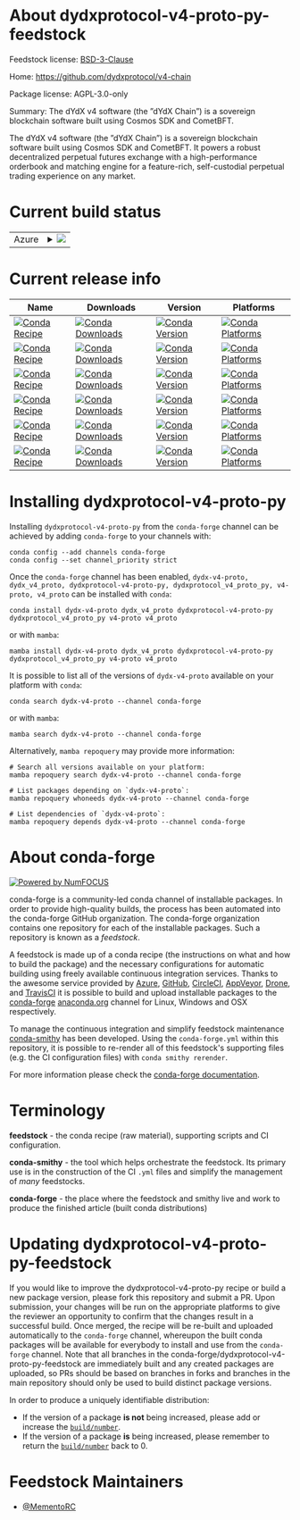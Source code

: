 About dydxprotocol-v4-proto-py-feedstock
========================================

Feedstock license: [BSD-3-Clause](https://github.com/conda-forge/dydxprotocol-v4-proto-py-feedstock/blob/main/LICENSE.txt)

Home: https://github.com/dydxprotocol/v4-chain

Package license: AGPL-3.0-only

Summary: The dYdX v4 software (the ”dYdX Chain”) is a sovereign blockchain software built using Cosmos SDK and CometBFT.

The dYdX v4 software (the ”dYdX Chain”) is a sovereign blockchain software built using
Cosmos SDK and CometBFT. It powers a robust decentralized perpetual futures exchange
with a high-performance orderbook and matching engine for a feature-rich, self-custodial
perpetual trading experience on any market.


Current build status
====================


<table>
    
  <tr>
    <td>Azure</td>
    <td>
      <details>
        <summary>
          <a href="https://dev.azure.com/conda-forge/feedstock-builds/_build/latest?definitionId=23241&branchName=main">
            <img src="https://dev.azure.com/conda-forge/feedstock-builds/_apis/build/status/dydxprotocol-v4-proto-py-feedstock?branchName=main">
          </a>
        </summary>
        <table>
          <thead><tr><th>Variant</th><th>Status</th></tr></thead>
          <tbody><tr>
              <td>linux_64</td>
              <td>
                <a href="https://dev.azure.com/conda-forge/feedstock-builds/_build/latest?definitionId=23241&branchName=main">
                  <img src="https://dev.azure.com/conda-forge/feedstock-builds/_apis/build/status/dydxprotocol-v4-proto-py-feedstock?branchName=main&jobName=linux&configuration=linux%20linux_64_" alt="variant">
                </a>
              </td>
            </tr><tr>
              <td>osx_64</td>
              <td>
                <a href="https://dev.azure.com/conda-forge/feedstock-builds/_build/latest?definitionId=23241&branchName=main">
                  <img src="https://dev.azure.com/conda-forge/feedstock-builds/_apis/build/status/dydxprotocol-v4-proto-py-feedstock?branchName=main&jobName=osx&configuration=osx%20osx_64_" alt="variant">
                </a>
              </td>
            </tr><tr>
              <td>win_64</td>
              <td>
                <a href="https://dev.azure.com/conda-forge/feedstock-builds/_build/latest?definitionId=23241&branchName=main">
                  <img src="https://dev.azure.com/conda-forge/feedstock-builds/_apis/build/status/dydxprotocol-v4-proto-py-feedstock?branchName=main&jobName=win&configuration=win%20win_64_" alt="variant">
                </a>
              </td>
            </tr>
          </tbody>
        </table>
      </details>
    </td>
  </tr>
</table>

Current release info
====================

| Name | Downloads | Version | Platforms |
| --- | --- | --- | --- |
| [![Conda Recipe](https://img.shields.io/badge/recipe-dydx--v4--proto-green.svg)](https://anaconda.org/conda-forge/dydx-v4-proto) | [![Conda Downloads](https://img.shields.io/conda/dn/conda-forge/dydx-v4-proto.svg)](https://anaconda.org/conda-forge/dydx-v4-proto) | [![Conda Version](https://img.shields.io/conda/vn/conda-forge/dydx-v4-proto.svg)](https://anaconda.org/conda-forge/dydx-v4-proto) | [![Conda Platforms](https://img.shields.io/conda/pn/conda-forge/dydx-v4-proto.svg)](https://anaconda.org/conda-forge/dydx-v4-proto) |
| [![Conda Recipe](https://img.shields.io/badge/recipe-dydx_v4_proto-green.svg)](https://anaconda.org/conda-forge/dydx_v4_proto) | [![Conda Downloads](https://img.shields.io/conda/dn/conda-forge/dydx_v4_proto.svg)](https://anaconda.org/conda-forge/dydx_v4_proto) | [![Conda Version](https://img.shields.io/conda/vn/conda-forge/dydx_v4_proto.svg)](https://anaconda.org/conda-forge/dydx_v4_proto) | [![Conda Platforms](https://img.shields.io/conda/pn/conda-forge/dydx_v4_proto.svg)](https://anaconda.org/conda-forge/dydx_v4_proto) |
| [![Conda Recipe](https://img.shields.io/badge/recipe-dydxprotocol--v4--proto--py-green.svg)](https://anaconda.org/conda-forge/dydxprotocol-v4-proto-py) | [![Conda Downloads](https://img.shields.io/conda/dn/conda-forge/dydxprotocol-v4-proto-py.svg)](https://anaconda.org/conda-forge/dydxprotocol-v4-proto-py) | [![Conda Version](https://img.shields.io/conda/vn/conda-forge/dydxprotocol-v4-proto-py.svg)](https://anaconda.org/conda-forge/dydxprotocol-v4-proto-py) | [![Conda Platforms](https://img.shields.io/conda/pn/conda-forge/dydxprotocol-v4-proto-py.svg)](https://anaconda.org/conda-forge/dydxprotocol-v4-proto-py) |
| [![Conda Recipe](https://img.shields.io/badge/recipe-dydxprotocol_v4_proto_py-green.svg)](https://anaconda.org/conda-forge/dydxprotocol_v4_proto_py) | [![Conda Downloads](https://img.shields.io/conda/dn/conda-forge/dydxprotocol_v4_proto_py.svg)](https://anaconda.org/conda-forge/dydxprotocol_v4_proto_py) | [![Conda Version](https://img.shields.io/conda/vn/conda-forge/dydxprotocol_v4_proto_py.svg)](https://anaconda.org/conda-forge/dydxprotocol_v4_proto_py) | [![Conda Platforms](https://img.shields.io/conda/pn/conda-forge/dydxprotocol_v4_proto_py.svg)](https://anaconda.org/conda-forge/dydxprotocol_v4_proto_py) |
| [![Conda Recipe](https://img.shields.io/badge/recipe-v4--proto-green.svg)](https://anaconda.org/conda-forge/v4-proto) | [![Conda Downloads](https://img.shields.io/conda/dn/conda-forge/v4-proto.svg)](https://anaconda.org/conda-forge/v4-proto) | [![Conda Version](https://img.shields.io/conda/vn/conda-forge/v4-proto.svg)](https://anaconda.org/conda-forge/v4-proto) | [![Conda Platforms](https://img.shields.io/conda/pn/conda-forge/v4-proto.svg)](https://anaconda.org/conda-forge/v4-proto) |
| [![Conda Recipe](https://img.shields.io/badge/recipe-v4_proto-green.svg)](https://anaconda.org/conda-forge/v4_proto) | [![Conda Downloads](https://img.shields.io/conda/dn/conda-forge/v4_proto.svg)](https://anaconda.org/conda-forge/v4_proto) | [![Conda Version](https://img.shields.io/conda/vn/conda-forge/v4_proto.svg)](https://anaconda.org/conda-forge/v4_proto) | [![Conda Platforms](https://img.shields.io/conda/pn/conda-forge/v4_proto.svg)](https://anaconda.org/conda-forge/v4_proto) |

Installing dydxprotocol-v4-proto-py
===================================

Installing `dydxprotocol-v4-proto-py` from the `conda-forge` channel can be achieved by adding `conda-forge` to your channels with:

```
conda config --add channels conda-forge
conda config --set channel_priority strict
```

Once the `conda-forge` channel has been enabled, `dydx-v4-proto, dydx_v4_proto, dydxprotocol-v4-proto-py, dydxprotocol_v4_proto_py, v4-proto, v4_proto` can be installed with `conda`:

```
conda install dydx-v4-proto dydx_v4_proto dydxprotocol-v4-proto-py dydxprotocol_v4_proto_py v4-proto v4_proto
```

or with `mamba`:

```
mamba install dydx-v4-proto dydx_v4_proto dydxprotocol-v4-proto-py dydxprotocol_v4_proto_py v4-proto v4_proto
```

It is possible to list all of the versions of `dydx-v4-proto` available on your platform with `conda`:

```
conda search dydx-v4-proto --channel conda-forge
```

or with `mamba`:

```
mamba search dydx-v4-proto --channel conda-forge
```

Alternatively, `mamba repoquery` may provide more information:

```
# Search all versions available on your platform:
mamba repoquery search dydx-v4-proto --channel conda-forge

# List packages depending on `dydx-v4-proto`:
mamba repoquery whoneeds dydx-v4-proto --channel conda-forge

# List dependencies of `dydx-v4-proto`:
mamba repoquery depends dydx-v4-proto --channel conda-forge
```


About conda-forge
=================

[![Powered by
NumFOCUS](https://img.shields.io/badge/powered%20by-NumFOCUS-orange.svg?style=flat&colorA=E1523D&colorB=007D8A)](https://numfocus.org)

conda-forge is a community-led conda channel of installable packages.
In order to provide high-quality builds, the process has been automated into the
conda-forge GitHub organization. The conda-forge organization contains one repository
for each of the installable packages. Such a repository is known as a *feedstock*.

A feedstock is made up of a conda recipe (the instructions on what and how to build
the package) and the necessary configurations for automatic building using freely
available continuous integration services. Thanks to the awesome service provided by
[Azure](https://azure.microsoft.com/en-us/services/devops/), [GitHub](https://github.com/),
[CircleCI](https://circleci.com/), [AppVeyor](https://www.appveyor.com/),
[Drone](https://cloud.drone.io/welcome), and [TravisCI](https://travis-ci.com/)
it is possible to build and upload installable packages to the
[conda-forge](https://anaconda.org/conda-forge) [anaconda.org](https://anaconda.org/)
channel for Linux, Windows and OSX respectively.

To manage the continuous integration and simplify feedstock maintenance
[conda-smithy](https://github.com/conda-forge/conda-smithy) has been developed.
Using the ``conda-forge.yml`` within this repository, it is possible to re-render all of
this feedstock's supporting files (e.g. the CI configuration files) with ``conda smithy rerender``.

For more information please check the [conda-forge documentation](https://conda-forge.org/docs/).

Terminology
===========

**feedstock** - the conda recipe (raw material), supporting scripts and CI configuration.

**conda-smithy** - the tool which helps orchestrate the feedstock.
                   Its primary use is in the construction of the CI ``.yml`` files
                   and simplify the management of *many* feedstocks.

**conda-forge** - the place where the feedstock and smithy live and work to
                  produce the finished article (built conda distributions)


Updating dydxprotocol-v4-proto-py-feedstock
===========================================

If you would like to improve the dydxprotocol-v4-proto-py recipe or build a new
package version, please fork this repository and submit a PR. Upon submission,
your changes will be run on the appropriate platforms to give the reviewer an
opportunity to confirm that the changes result in a successful build. Once
merged, the recipe will be re-built and uploaded automatically to the
`conda-forge` channel, whereupon the built conda packages will be available for
everybody to install and use from the `conda-forge` channel.
Note that all branches in the conda-forge/dydxprotocol-v4-proto-py-feedstock are
immediately built and any created packages are uploaded, so PRs should be based
on branches in forks and branches in the main repository should only be used to
build distinct package versions.

In order to produce a uniquely identifiable distribution:
 * If the version of a package **is not** being increased, please add or increase
   the [``build/number``](https://docs.conda.io/projects/conda-build/en/latest/resources/define-metadata.html#build-number-and-string).
 * If the version of a package **is** being increased, please remember to return
   the [``build/number``](https://docs.conda.io/projects/conda-build/en/latest/resources/define-metadata.html#build-number-and-string)
   back to 0.

Feedstock Maintainers
=====================

* [@MementoRC](https://github.com/MementoRC/)

